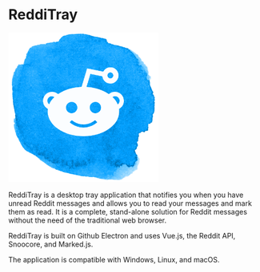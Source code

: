 # ReddiTray

<img src="https://raw.githubusercontent.com/devanshdesai/ReddiTray/master/src/img/ReddiTray.png" width="300px">

ReddiTray is a desktop tray application that notifies you when you have unread Reddit messages and allows you to read your messages and mark them as read. It is a complete, stand-alone solution for Reddit messages without the need of the traditional web browser.

ReddiTray is built on Github Electron and uses Vue.js, the Reddit API, Snoocore, and Marked.js.

The application is compatible with Windows, Linux, and macOS.
